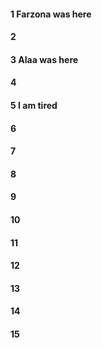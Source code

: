 #### 1 Farzona was here
#### 2
#### 3 Alaa was here
#### 4
#### 5 I am tired 
#### 6
#### 7
#### 8
#### 9
#### 10
#### 11
#### 12
#### 13
#### 14
#### 15
